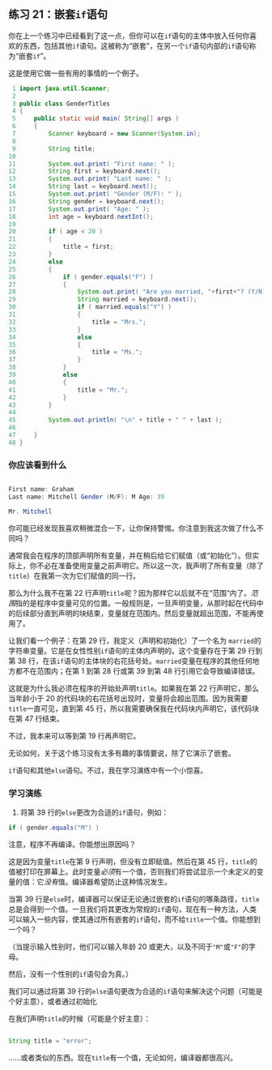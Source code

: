 ## 练习 21：嵌套`if`语句

你在上一个练习中已经看到了这一点，但你可以在`if`语句的主体中放入任何你喜欢的东西，包括其他`if`语句。这被称为“嵌套”，在另一个`if`语句内部的`if`语句称为“嵌套`if`”。

这是使用它做一些有用的事情的一个例子。

```java
 1 import java.util.Scanner;
 2 
 3 public class GenderTitles
 4 {
 5     public static void main( String[] args )
 6     {
 7         Scanner keyboard = new Scanner(System.in);
 8 
 9         String title;
10 
11         System.out.print( "First name: " );
12         String first = keyboard.next();
13         System.out.print( "Last name: " );
14         String last = keyboard.next();
15         System.out.print( "Gender (M/F): " );
16         String gender = keyboard.next();
17         System.out.print( "Age: " );
18         int age = keyboard.nextInt();
19 
20         if ( age < 20 )
21         {
22             title = first;
23         }
24         else
25         {
26             if ( gender.equals("F") )
27             {
28                 System.out.print( "Are you married, "+first+"? (Y/N): " );
29                 String married = keyboard.next();
30                 if ( married.equals("Y") )
31                 {
32                     title = "Mrs.";
33                 }
34                 else
35                 {
36                     title = "Ms.";
37                 }
38             }
39             else
40             {
41                 title = "Mr.";
42             }
43         }
44 
45         System.out.println( "\n" + title + " " + last );
46 
47     }
48 }
```

### 你应该看到什么

```java

First name: Graham
Last name: Mitchell Gender (M/F): M Age: 39

Mr. Mitchell
```

你可能已经发现我喜欢稍微混合一下，让你保持警惕。你注意到我这次做了什么不同吗？

通常我会在程序的顶部声明所有变量，并在稍后给它们赋值（或“初始化”）。但实际上，你不必在准备使用变量之前声明它。所以这一次，我声明了所有变量（除了`title`）在我第一次为它们赋值的同一行。

那么为什么我不在第 22 行声明`title`呢？因为那样它以后就不在“范围”内了。*范围*指的是程序中变量可见的位置。一般规则是，一旦声明变量，从那时起在代码中的后续部分直到声明的块结束，变量就在范围内。然后变量就超出范围，不能再使用了。

让我们看一个例子：在第 29 行，我定义（声明和初始化）了一个名为 `married`的字符串变量。它是在女性性别`if`语句的主体内声明的。这个变量存在于第 29 行到第 38 行，在该`if`语句的主体块的右花括号处。`married`变量在程序的其他任何地方都不在范围内；在第 1 到第 28 行或第 39 到第 48 行引用它会导致编译错误。

这就是为什么我必须在程序的开始处声明`title`。如果我在第 22 行声明它，那么当年龄小于 20 的代码块的右花括号出现时，变量将会超出范围。因为我需要`title`一直可见，直到第 45 行，所以我需要确保我在代码块内声明它，该代码块在第 47 行结束。

不过，我本来可以等到第 19 行再声明它。

无论如何，关于这个练习没有太多有趣的事情要说，除了它演示了嵌套。

`if`语句和其他`else`语句。不过，我在学习演练中有一个小惊喜。

### 学习演练

1. 将第 39 行的`else`更改为合适的`if`语句，例如：

```java
if ( gender.equals("M") )
```

注意，程序不再编译。你能想出原因吗？

这是因为变量`title`在第 9 行声明，但没有立即赋值。然后在第 45 行，`title`的值被打印在屏幕上。此时变量*必须*有一个值，否则我们将尝试显示一个未定义的变量的值：它*没有*值。编译器希望防止这种情况发生。

当第 39 行是`else`时，编译器可以保证无论通过嵌套的`if`语句的哪条路径，`title`总是会得到一个值。一旦我们将其更改为常规的`if`语句，现在有一种方法，人类可以输入一些内容，使其通过所有嵌套的`if`语句，而不给`title`一个值。你能想到一个吗？

（当提示输入性别时，他们可以输入年龄 20 或更大，以及不同于`"M"`或`"F"`的字母。

然后，没有一个性别的`if`语句会为真。）

我们可以通过将第 39 行的`else`语句更改为合适的`if`语句来解决这个问题（可能是个好主意），或者通过初始化

在我们声明`title`的时候（可能是个好主意）：

```java

String title = "error";
```

……或者类似的东西。现在`title`有一个值，无论如何，编译器都很高兴。


